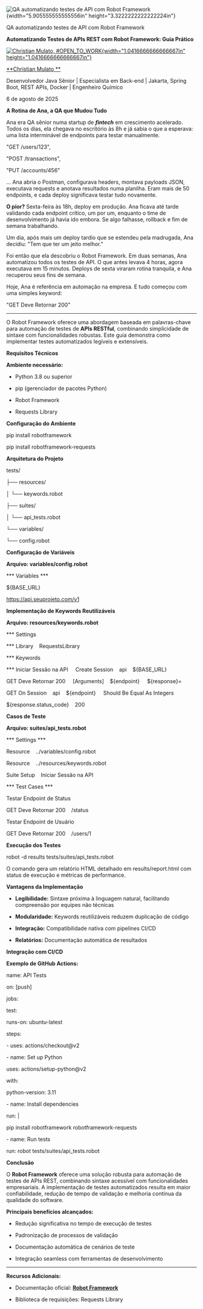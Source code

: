 ![QA automatizando testes de API com Robot Framework](temp_media/media/image1.png){width="5.905555555555556in" height="3.3222222222222224in"}

QA automatizando testes de API com Robot Framework

**Automatizando Testes de APIs REST com Robot Framework: Guia Prático**

[![Christian Mulato, #OPEN_TO_WORK](temp_media/media/image2.jpeg){width="1.0416666666666667in" height="1.0416666666666667in"}](https://www.linkedin.com/in/chmulato/)

[**Christian Mulato **](https://www.linkedin.com/in/chmulato/)

Desenvolvedor Java Sênior \| Especialista em Back-end \| Jakarta, Spring Boot, REST APIs, Docker \| Engenheiro Químico

6 de agosto de 2025

**A Rotina de Ana, a QA que Mudou Tudo**

Ana era QA sênior numa startup de ***fintech*** em crescimento acelerado. Todos os dias, ela chegava no escritório às 8h e já sabia o que a esperava: uma lista interminável de endpoints para testar manualmente.

"GET /users/123",

"POST /transactions",

"PUT /accounts/456"

... Ana abria o Postman, configurava headers, montava payloads JSON, executava requests e anotava resultados numa planilha. Eram mais de 50 endpoints, e cada deploy significava testar tudo novamente.

**O pior?** Sexta-feira às 18h, deploy em produção. Ana ficava até tarde validando cada endpoint crítico, um por um, enquanto o time de desenvolvimento já havia ido embora. Se algo falhasse, rollback e fim de semana trabalhando.

Um dia, após mais um deploy tardio que se estendeu pela madrugada, Ana decidiu: "Tem que ter um jeito melhor."

Foi então que ela descobriu o Robot Framework. Em duas semanas, Ana automatizou todos os testes de API. O que antes levava 4 horas, agora executava em 15 minutos. Deploys de sexta viraram rotina tranquila, e Ana recuperou seus fins de semana.

Hoje, Ana é referência em automação na empresa. E tudo começou com uma simples keyword:

"GET Deve Retornar 200"

------------------------------------------------------------------------

O Robot Framework oferece uma abordagem baseada em palavras-chave para automação de testes de **APIs RESTful**, combinando simplicidade de sintaxe com funcionalidades robustas. Este guia demonstra como implementar testes automatizados legíveis e extensíveis.

**Requisitos Técnicos**

**Ambiente necessário:**

- Python 3.8 ou superior

- pip (gerenciador de pacotes Python)

- Robot Framework

- Requests Library

**Configuração do Ambiente**

pip install robotframework

pip install robotframework-requests

**Arquitetura do Projeto**

tests/

├── resources/

│ └── keywords.robot

├── suites/

│ └── api_tests.robot

└── variables/

└── config.robot

**Configuração de Variáveis**

**Arquivo: variables/config.robot**

\*\*\* Variables \*\*\*

\${BASE_URL}

https://api.seuprojeto.com/v1

**Implementação de Keywords Reutilizáveis**

**Arquivo: resources/keywords.robot**

\*\*\* Settings

\*\*\* Library    RequestsLibrary

\*\*\* Keywords

\*\*\* Iniciar Sessão na API     Create Session    api    \${BASE_URL}

GET Deve Retornar 200     \[Arguments\]    \${endpoint}     \${response}=   

GET On Session    api    \${endpoint}     Should Be Equal As Integers   

\${response.status_code}    200

**Casos de Teste**

**Arquivo: suites/api_tests.robot**

\*\*\* Settings \*\*\*

Resource    ../variables/config.robot

Resource    ../resources/keywords.robot

Suite Setup    Iniciar Sessão na API

\*\*\* Test Cases \*\*\*

Testar Endpoint de Status

GET Deve Retornar 200    /status

Testar Endpoint de Usuário

GET Deve Retornar 200    /users/1

**Execução dos Testes**

robot -d results tests/suites/api_tests.robot

O comando gera um relatório HTML detalhado em results/report.html com status de execução e métricas de performance.

**Vantagens da Implementação**

- **Legibilidade:** Sintaxe próxima à linguagem natural, facilitando compreensão por equipes não técnicas

- **Modularidade:** Keywords reutilizáveis reduzem duplicação de código

- **Integração:** Compatibilidade nativa com pipelines CI/CD

- **Relatórios:** Documentação automática de resultados

**Integração com CI/CD**

**Exemplo de GitHub Actions:**

name: API Tests

on: \[push\]

jobs:

test:

runs-on: ubuntu-latest

steps:

\- uses: actions/checkout@v2

\- name: Set up Python

uses: actions/setup-python@v2

with:

python-version: 3.11

\- name: Install dependencies

run: \|

pip install robotframework robotframework-requests

\- name: Run tests

run: robot tests/suites/api_tests.robot

**Conclusão**

O **Robot Framework** oferece uma solução robusta para automação de testes de APIs REST, combinando sintaxe acessível com funcionalidades empresariais. A implementação de testes automatizados resulta em maior confiabilidade, redução de tempo de validação e melhoria contínua da qualidade do software.

**Principais benefícios alcançados:**

- Redução significativa no tempo de execução de testes

- Padronização de processos de validação

- Documentação automática de cenários de teste

- Integração seamless com ferramentas de desenvolvimento

------------------------------------------------------------------------

**Recursos Adicionais:**

- Documentação oficial: [**Robot Framework**](https://robotframework.org/)

- Biblioteca de requisições: Requests Library
